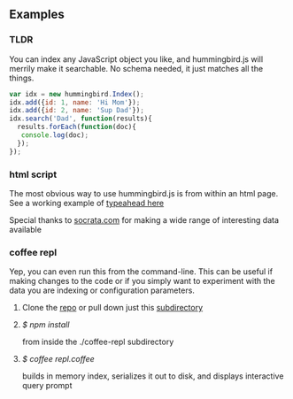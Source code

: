## Examples

### TLDR
You can index any JavaScript object you like, and hummingbird.js will
merrily make it searchable. No schema needed, it just matches all the
things.

```javascript
var idx = new hummingbird.Index();
idx.add({id: 1, name: 'Hi Mom'});
idx.add({id: 2, name: 'Sup Dad'});
idx.search('Dad', function(results){
  results.forEach(function(doc){
   console.log(doc);
  });
});
```


### html script
The most obvious way to use hummingbird.js is from within an html page.
See a working example of [typeahead here](http://glg.github.io/hummingbird.js/examples/html-script/index.html)

Special thanks to [socrata.com](https://opendata.socrata.com/) for
making a wide range of interesting data available

### coffee repl
Yep, you can even run this from the command-line.  This can be useful if
making changes to the code or if you simply want to experiment with the
data you are indexing or configuration parameters.

1. Clone the [repo](https://github.com/glg/hummingbird.js) or pull down
   just this
   [subdirectory](https://github.com/glg/hummingbird.js/tree/master/examples)
    
1. _$ npm install_

    from inside the ./coffee-repl subdirectory

1. _$ coffee repl.coffee_

    builds in memory index, serializes it out
    to disk, and displays interactive query prompt

